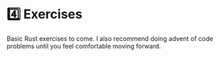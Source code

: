 # 4️⃣ Exercises
Basic Rust exercises to come.
I also recommend doing advent of code problems until you feel comfortable moving forward.
